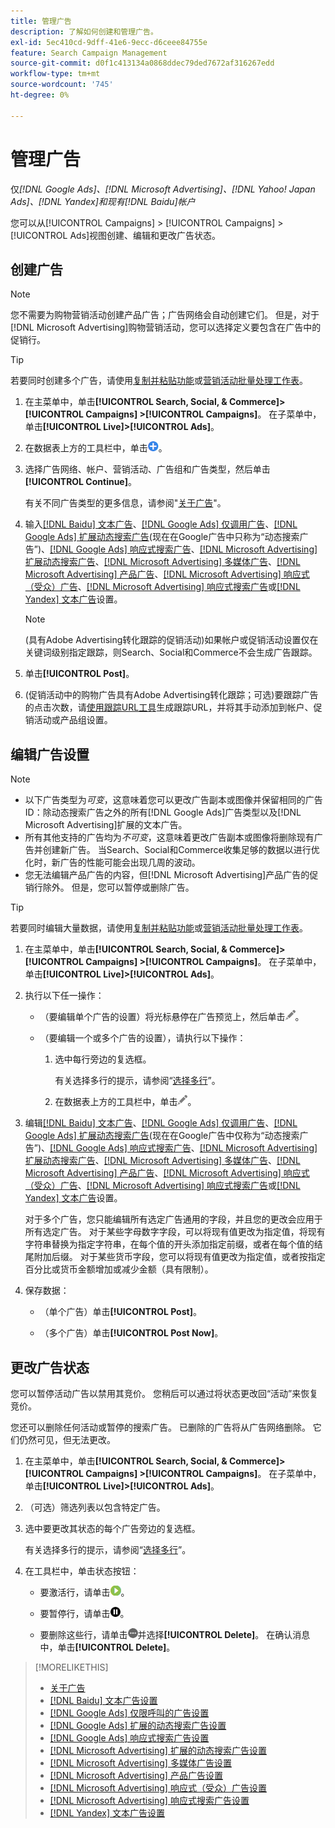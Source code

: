 ```yaml
---
title: 管理广告
description: 了解如何创建和管理广告。
exl-id: 5ec410cd-9dff-41e6-9ecc-d6ceee84755e
feature: Search Campaign Management
source-git-commit: d0f1c413134a0868ddec79ded7672af316267edd
workflow-type: tm+mt
source-wordcount: '745'
ht-degree: 0%

---
```


# 管理广告

仅&#x200B;*[!DNL Google Ads]、[!DNL Microsoft Advertising]、[!DNL Yahoo! Japan Ads]、[!DNL Yandex]和现有[!DNL Baidu]帐户*

您可以从[!UICONTROL Campaigns] > [!UICONTROL Campaigns] > [!UICONTROL Ads]视图创建、编辑和更改广告状态。

## 创建广告

>[!NOTE]
>
>您不需要为购物营销活动创建产品广告；广告网络会自动创建它们。 但是，对于[!DNL Microsoft Advertising]购物营销活动，您可以选择定义要包含在广告中的促销行。

>[!TIP]
>
>若要同时创建多个广告，请使用[复制并粘贴功能](/help/search-social-commerce/campaign-management/campaigns/copy-paste.md)或[营销活动批量处理工作表](/help/search-social-commerce/campaign-management/bulksheets/bulksheet-about.md)。

1. 在主菜单中，单击&#x200B;**[!UICONTROL Search, Social, & Commerce]> [!UICONTROL Campaigns] >[!UICONTROL Campaigns]**。 在子菜单中，单击&#x200B;**[!UICONTROL Live]>[!UICONTROL Ads]**。

1. 在数据表上方的工具栏中，单击![创建](/help/search-social-commerce/assets/add.png "创建")。

1. 选择广告网络、帐户、营销活动、广告组和广告类型，然后单击&#x200B;**[!UICONTROL Continue]**。

   有关不同广告类型的更多信息，请参阅&quot;[关于广告](ad-about.md)&quot;。

1. 输入[[!DNL Baidu] 文本广告](ad-settings-baidu-text.md)、[[!DNL Google Ads] 仅调用广告](ad-settings-google-call.md)、[[!DNL Google Ads] 扩展动态搜索广告](ad-settings-google-dsa.md)(现在在Google广告中只称为“动态搜索广告”)、[[!DNL Google Ads] 响应式搜索广告](ad-settings-google-rsa.md)、[[!DNL Microsoft Advertising] 扩展动态搜索广告](ad-settings-microsoft-dsa.md)、[[!DNL Microsoft Advertising] 多媒体广告](ad-settings-microsoft-multimedia.md)、[[!DNL Microsoft Advertising] 产品广告](ad-settings-microsoft-product.md)、[[!DNL Microsoft Advertising] 响应式（受众）广告](ad-settings-microsoft-responsive.md)、[[!DNL Microsoft Advertising] 响应式搜索广告](ad-settings-microsoft-rsa.md)或[[!DNL Yandex] 文本广告](ad-settings-yandex-text.md)设置。

   >[!NOTE]
   >
   >(具有Adobe Advertising转化跟踪的促销活动)如果帐户或促销活动设置仅在关键词级别指定跟踪，则Search、Social和Commerce不会生成广告跟踪。

1. 单击&#x200B;**[!UICONTROL Post]**。

1. (促销活动中的购物广告具有Adobe Advertising转化跟踪；可选)要跟踪广告的点击次数，请[使用跟踪URL工具](/help/search-social-commerce/tools/click-tracking-url-generate.md)生成跟踪URL，并将其手动添加到帐户、促销活动或产品组设置。

## 编辑广告设置

>[!NOTE]
>
>* 以下广告类型为&#x200B;*可变*，这意味着您可以更改广告副本或图像并保留相同的广告ID：除动态搜索广告之外的所有[!DNL Google Ads]广告类型以及[!DNL Microsoft Advertising]扩展的文本广告。
>* 所有其他支持的广告均为&#x200B;*不可变*，这意味着更改广告副本或图像将删除现有广告并创建新广告。 当Search、Social和Commerce收集足够的数据以进行优化时，新广告的性能可能会出现几周的波动。
>* 您无法编辑产品广告的内容，但[!DNL Microsoft Advertising]产品广告的促销行除外。 但是，您可以暂停或删除广告。

>[!TIP]
>
>若要同时编辑大量数据，请使用[复制并粘贴功能](/help/search-social-commerce/campaign-management/campaigns/copy-paste.md)或[营销活动批量处理工作表](/help/search-social-commerce/campaign-management/bulksheets/bulksheet-about.md)。

1. 在主菜单中，单击&#x200B;**[!UICONTROL Search, Social, & Commerce]> [!UICONTROL Campaigns] >[!UICONTROL Campaigns]**。 在子菜单中，单击&#x200B;**[!UICONTROL Live]>[!UICONTROL Ads]**。

1. 执行以下任一操作：

   * （要编辑单个广告的设置）将光标悬停在广告预览上，然后单击![编辑](/help/search-social-commerce/assets/edit.png "编辑")。

   * （要编辑一个或多个广告的设置），请执行以下操作：

      1. 选中每行旁边的复选框。

         有关选择多行的提示，请参阅“[选择多行](/help/search-social-commerce/common-tasks/navigation-editing-selection/multiple-rows-select.md)”。

      1. 在数据表上方的工具栏中，单击![编辑](/help/search-social-commerce/assets/edit.png "编辑")。

1. 编辑[[!DNL Baidu] 文本广告](ad-settings-baidu-text.md)、[[!DNL Google Ads] 仅调用广告](ad-settings-google-call.md)、[[!DNL Google Ads] 扩展动态搜索广告](ad-settings-google-dsa.md)(现在在Google广告中仅称为“动态搜索广告”)、[[!DNL Google Ads] 响应式搜索广告](ad-settings-google-rsa.md)、[[!DNL Microsoft Advertising] 扩展动态搜索广告](ad-settings-microsoft-dsa.md)、[[!DNL Microsoft Advertising] 多媒体广告](ad-settings-microsoft-multimedia.md)、[[!DNL Microsoft Advertising] 产品广告](ad-settings-microsoft-product.md)、[[!DNL Microsoft Advertising] 响应式（受众）广告](ad-settings-microsoft-responsive.md)、[[!DNL Microsoft Advertising] 响应式搜索广告](ad-settings-microsoft-rsa.md)或[[!DNL Yandex] 文本广告](ad-settings-yandex-text.md)设置。

   对于多个广告，您只能编辑所有选定广告通用的字段，并且您的更改会应用于所有选定广告。 对于某些字母数字字段，可以将现有值更改为指定值，将现有字符串替换为指定字符串，在每个值的开头添加指定前缀，或者在每个值的结尾附加后缀。 对于某些货币字段，您可以将现有值更改为指定值，或者按指定百分比或货币金额增加或减少金额（具有限制）。

1. 保存数据：

   * （单个广告）单击&#x200B;**[!UICONTROL Post]**。

   * （多个广告）单击&#x200B;**[!UICONTROL Post Now]**。

## 更改广告状态

您可以暂停活动广告以禁用其竞价。 您稍后可以通过将状态更改回“活动”来恢复竞价。

您还可以删除任何活动或暂停的搜索广告。 已删除的广告将从广告网络删除。 它们仍然可见，但无法更改。

1. 在主菜单中，单击&#x200B;**[!UICONTROL Search, Social, & Commerce]> [!UICONTROL Campaigns] >[!UICONTROL Campaigns]**。 在子菜单中，单击&#x200B;**[!UICONTROL Live]>[!UICONTROL Ads]**。

1. （可选）筛选列表以包含特定广告。

1. 选中要更改其状态的每个广告旁边的复选框。

   有关选择多行的提示，请参阅“[选择多行](/help/search-social-commerce/common-tasks/navigation-editing-selection/multiple-rows-select.md)”。

1. 在工具栏中，单击状态按钮：

   * 要激活行，请单击![激活](/help/search-social-commerce/assets/activate.png "激活")。

   * 要暂停行，请单击![暂停](/help/search-social-commerce/assets/pause.png "暂停")。

   * 要删除这些行，请单击![更多](/help/search-social-commerce/assets/more.png "更多")并选择&#x200B;**[!UICONTROL Delete]**。 在确认消息中，单击&#x200B;**[!UICONTROL Delete]**。

>[!MORELIKETHIS]
>
>* [关于广告](ad-about.md)
>* [[!DNL Baidu] 文本广告设置](ad-settings-baidu-text.md)
>* [[!DNL Google Ads] 仅限呼叫的广告设置](ad-settings-google-call.md)
>* [[!DNL Google Ads] 扩展的动态搜索广告设置](ad-settings-google-dsa.md)
>* [[!DNL Google Ads] 响应式搜索广告设置](ad-settings-google-rsa.md)
>* [[!DNL Microsoft Advertising] 扩展的动态搜索广告设置](ad-settings-microsoft-dsa.md)
>* [[!DNL Microsoft Advertising] 多媒体广告设置](ad-settings-microsoft-multimedia.md)
>* [[!DNL Microsoft Advertising] 产品广告设置](ad-settings-microsoft-product.md)
>* [[!DNL Microsoft Advertising] 响应式（受众）广告设置](ad-settings-microsoft-responsive.md)
>* [[!DNL Microsoft Advertising] 响应式搜索广告设置](ad-settings-microsoft-rsa.md)
>* [[!DNL Yandex] 文本广告设置](ad-settings-yandex-text.md)
